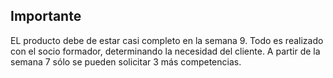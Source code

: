 ## Importante
EL producto debe de estar casi completo en la semana 9. Todo es realizado con el socio formador, determinando la necesidad del cliente.
A partir de la semana 7 sólo se pueden solicitar 3 más competencias.
